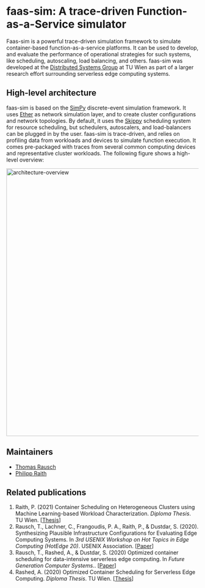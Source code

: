 faas-sim: A trace-driven Function-as-a-Service simulator
========================================================

Faas-sim is a powerful trace-driven simulation framework to simulate container-based function-as-a-service platforms.
It can be used to develop, and evaluate the performance of operational strategies for such systems, like scheduling, autoscaling, load balancing, and others.
faas-sim was developed at the [Distributed Systems Group](https://dsg.tuwien.ac.at) at TU Wien as part of a larger research effort surrounding serverless edge computing systems.

High-level architecture
-----------------------

faas-sim is based on the [SimPy](https://simpy.readthedocs.io) discrete-event simulation framework.
It uses [Ether](https://github.com/edgerun/ether) as network simulation layer, and to create cluster configurations and network topologies.
By default, it uses the [Skippy](https://github.com/edgerun/skippy-core) scheduling system for resource scheduling,
but schedulers, autoscalers, and load-balancers can be plugged in by the user.
faas-sim is trace-driven, and relies on profiling data from workloads and devices to simulate function execution.
It comes pre-packaged with traces from several common computing devices and representative cluster workloads.
The following figure shows a high-level overview:

<img alt="architecture-overview" width="700px" src="https://raw.github.com/edgerun/faas-sim/sim-v2/doc/figures/architecture-overview.png">

Maintainers
------------

* [Thomas Rausch](https://github.com/thrau)
* [Philipp Raith](https://github.com/phip123)

Related publications
--------------------

1. Raith, P. (2021)
   Container Scheduling on Heterogeneous Clusters using Machine Learning-based Workload Characterization.
   *Diploma Thesis*. TU Wien.
   [[Thesis](https://repositum.tuwien.at/handle/20.500.12708/16871)]
1. Rausch, T., Lachner, C., Frangoudis, P. A., Raith, P., & Dustdar, S. (2020).
   Synthesizing Plausible Infrastructure Configurations for Evaluating Edge Computing Systems.
   In *3rd USENIX Workshop on Hot Topics in Edge Computing (HotEdge 20)*. USENIX Association.
   [[Paper](https://www.usenix.org/conference/hotedge20/presentation/rausch)]
1. Rausch, T., Rashed, A., & Dustdar, S. (2020)
   Optimized container scheduling for data-intensive serverless edge computing.
   In *Future Generation Computer Systems.*.
   [[Paper](https://www.sciencedirect.com/science/article/pii/S0167739X2030399X)]
1. Rashed, A. (2020)
   Optimized Container Scheduling for Serverless Edge Computing.
   *Diploma Thesis*. TU Wien.
   [[Thesis](http://repositum.tuwien.ac.at/obvutwhs/content/titleinfo/4671607)]
